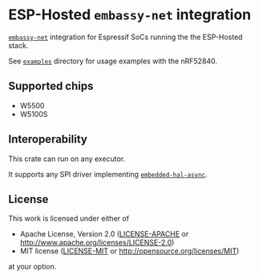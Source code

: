 # ESP-Hosted `embassy-net` integration

[`embassy-net`](https://crates.io/crates/embassy-net) integration for Espressif SoCs running the the ESP-Hosted stack.

See [`examples`](https://github.com/embassy-rs/embassy/tree/main/examples/nrf52840) directory for usage examples with the nRF52840.

## Supported chips

- W5500
- W5100S

## Interoperability

This crate can run on any executor.

It supports any SPI driver implementing [`embedded-hal-async`](https://crates.io/crates/embedded-hal-async).


## License

This work is licensed under either of

- Apache License, Version 2.0 ([LICENSE-APACHE](LICENSE-APACHE) or
  http://www.apache.org/licenses/LICENSE-2.0)
- MIT license ([LICENSE-MIT](LICENSE-MIT) or http://opensource.org/licenses/MIT)

at your option.
